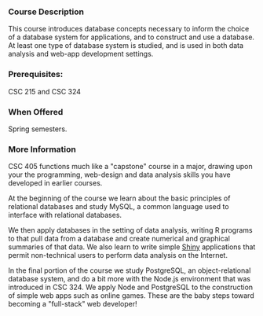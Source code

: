 ### Course Description

This course introduces database concepts necessary to inform the choice of a
database system for applications, and to construct and use a database.  
At least one type of database system is studied, and is used in both data 
analysis and web-app development settings.

### Prerequisites:

CSC 215 and CSC 324

### When Offered

Spring semesters.

### More Information

CSC 405 functions much like a "capstone" course in a major, drawing upon your
the programming, web-design and data analysis skills you have developed in 
earlier courses.

At the beginning of the course we learn about the basic 
principles of relational databases and study MySQL, a common language 
used to interface with relational databases.

We then apply databases in the
setting of data analysis, writing R programs to that pull data from a 
database and create numerical and graphical summaries of that data.  We also
learn to write simple [Shiny](https://shiny.rstudio.com/) applications that 
permit non-technical users to perform data analysis on the Internet.

In the final portion of the course we study PostgreSQL, an object-relational
database system, and do a bit more with the Node.js environment that was
introduced in CSC 324.  We apply Node and PostgreSQL  to the construction 
of simple web apps such as online games.  These are the baby steps toward 
becoming a "full-stack" web developer!
